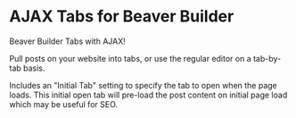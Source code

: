 # AJAX Tabs for Beaver Builder

Beaver Builder Tabs with AJAX! 

Pull posts on your website into tabs, or use the regular editor on a tab-by-tab basis. 

Includes an "Initial Tab" setting to specify the tab to open when the page loads. 
This initial open tab will pre-load the post content on initial page load which may be useful for SEO.
